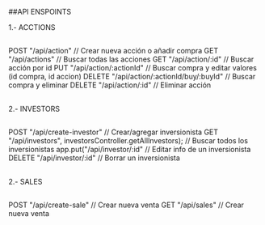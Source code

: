 ##API ENSPOINTS

1.- ACCTIONS
##
POST "/api/action" // Crear nueva acción o añadir compra
GET "/api/actions" // Buscar todas las acciones
GET "/api/action/:id" // Buscar acción por id
PUT "/api/action/:actionId" // Buscar compra y editar valores (id compra, id accion)
DELETE "/api/action/:actionId/buy/:buyId" // Buscar compra y eliminar
DELETE "/api/action/:id" // Eliminar acción
##
2.- INVESTORS
##
POST "/api/create-investor" // Crear/agregar inversionista
GET "/api/investors", investorsController.getAllInvestors); // Buscar todos los inversionistas
app.put("/api/investor/:id" // Editar info de un inversionista
DELETE "/api/investor/:id" // Borrar un inversionista
##
2.- SALES
##
POST "/api/create-sale" // Crear nueva venta
GET "/api/sales" // Crear nueva venta
